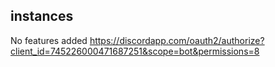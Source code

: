 ## instances
No features added
https://discordapp.com/oauth2/authorize?client_id=745226000471687251&scope=bot&permissions=8
